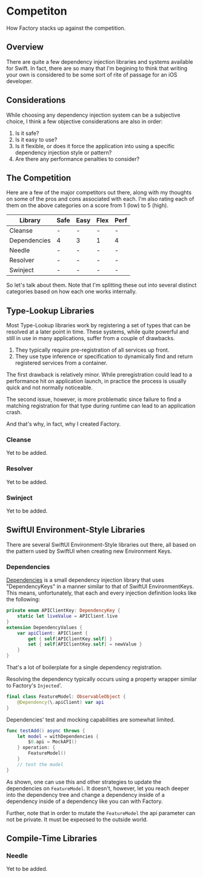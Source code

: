 # Competiton

How Factory stacks up against the competition.

## Overview

There are quite a few dependency injection libraries and systems available for Swift. In fact, there are so many that I'm begining to think that writing your own is considered to be some sort of rite of passage for an iOS developer.

## Considerations

While choosing any dependency injection system can be a subjective choice, I think a few objective considerations are also in order:

1. Is it safe?
2. Is it easy to use?
3. Is it flexible, or does it force the application into using a specific dependency injection style or pattern?
4. Are there any performance penalties to consider?

## The Competition

Here are a few of the major competitors out there, along with my thoughts on some of the pros and cons associated with each. I'm also rating each of them on the above categories on a score from 1 (low) to 5 (high).

Library | Safe | Easy | Flex | Perf
--- | --- | --- | --- | --- 
Cleanse | - | - | - | -
Dependencies | 4 | 3 | 1 | 4
Needle | - | - | - | -
Resolver | - | - | - | -
Swinject | - | - | - | -

So let's talk about them. Note that I'm splitting these out into several distinct categories based on how each one works internally.


## Type-Lookup Libraries

Most Type-Lookup libraries work by registering a set of types that can be resolved at a later point in time. These systems, while quite powerful and still in use in many applications, suffer from a couple of drawbacks.

1. They typically require pre-registration of all services up front.
2. They use type inference or specification to dynamically find and return registered services from a container.

The first drawback is relatively minor. While preregistration could lead to a performance hit on application launch, in practice the process is usually quick and not normally noticeable.

The second issue, however, is more problematic since failure to find a matching registration for that type during runtime can lead to an application crash. 

And that's why, in fact, why I created Factory.

### Cleanse

Yet to be added.

### Resolver

Yet to be added.

### Swinject

Yet to be added.


## SwiftUI Environment-Style Libraries

There are several SwiftUI Environment-Style libraries out there, all based on the pattern used by SwiftUI when creating new Environment Keys.

### Dependencies

[Dependencies](https://github.com/pointfreeco/swift-dependencies) is a small dependency injection library that uses "DependencyKeys" in a manner similar to that of SwiftUI EnvironmentKeys. This means, unfortunately, that each and every injection definition looks like the following:
```swift
private enum APIClientKey: DependencyKey {
    static let liveValue = APIClient.live
}
extension DependencyValues {
    var apiClient: APIClient {
        get { self[APIClientKey.self] }
        set { self[APIClientKey.self] = newValue }
    }
}
```
That's a lot of boilerplate for a single dependency registration.

Resolving the dependency typically occurs using a property wrapper similar to Factory's ``Injected``'.
```swift
final class FeatureModel: ObservableObject {
    @Dependency(\.apiClient) var api
}
```
Dependencies' test and mocking capabilities are somewhat limited.
```swift
func testAdd() async throws {
    let model = withDependencies {
        $0.api = MockAPI()
    } operation: {
        FeatureModel()
    }
    // test the model
}
```
As shown, one can use this and other strategies to update the dependencies on `FeatureModel`. It doesn't, however, let you reach deeper into the dependency tree and change a dependency inside of a dependency inside of a dependency like you can with Factory.

Further, note that in order to mutate the `FeatureModel` the api parameter can not be private. It must be expeosed to the outside world.

## Compile-Time Libraries

### Needle

Yet to be added.
